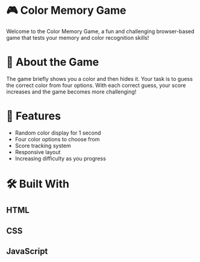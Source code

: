 # 🎮 Color Memory Game

Welcome to the Color Memory Game, a fun and challenging browser-based game that tests your memory and color recognition skills!

# 🧠 About the Game

The game briefly shows you a color and then hides it. Your task is to guess the correct color from four options. With each correct guess, your score increases and the game becomes more challenging!

# 🚀 Features

- Random color display for 1 second  
- Four color options to choose from  
- Score tracking system  
- Responsive layout  
- Increasing difficulty as you progress

# 🛠️ Built With

## HTML
## CSS
## JavaScript

